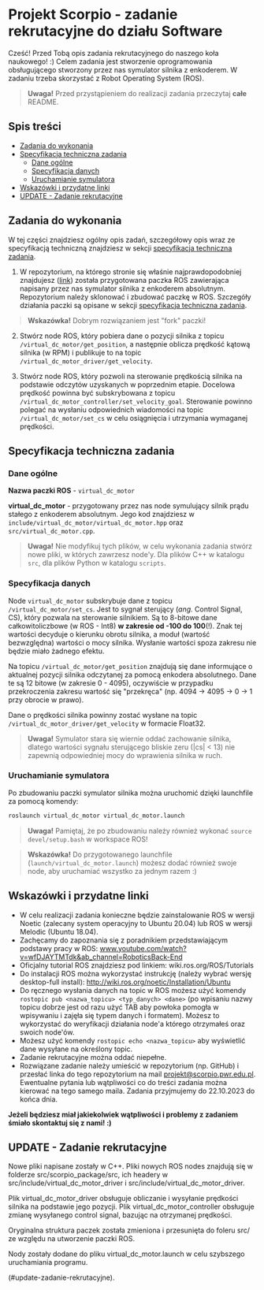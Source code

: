 # Projekt Scorpio - zadanie rekrutacyjne do działu Software

Cześć! 
Przed Tobą opis zadania rekrutacyjnego do naszego koła naukowego! :)
Celem zadania jest stworzenie oprogramowania obsługującego stworzony przez nas symulator silnika z enkoderem. W zadaniu trzeba skorzystać z Robot Operating System (ROS). 
>**Uwaga!** Przed przystąpieniem do realizacji zadania przeczytaj **całe** README.
## Spis treści
- [Zadania do wykonania](#zadania-do-wykonania)
- [Specyfikacja techniczna zadania](#specyfikacja-techniczna-zadania)
  - [Dane ogólne](#dane-ogólne)
  - [Specyfikacja danych](#specyfikacja-danych)
  - [Uruchamianie symulatora](#uruchamianie-symulatora)
- [Wskazówki i przydatne linki](#wskazówki-i-przydatne-linki)
- [UPDATE - Zadanie rekrutacyjne ](#update-zadanie-rekrutacyjne)
## Zadania do wykonania 
W tej części znajdziesz ogólny opis zadań, szczegółowy opis wraz ze specyfikacją techniczną znajdziesz w sekcji [specyfikacja techniczna zadania](#specyfikacja-techniczna-zadania).

1. W repozytorium, na którego stronie się właśnie najprawdopodobniej znajdujesz ([link](https://github.com/ScorpioOrganization/scorpio_zadanie_rekrutacyjne_software)) została przygotowana paczka ROS zawierająca napisany przez nas symulator silnika z enkoderem absolutnym. Repozytorium należy sklonować i zbudować paczkę w ROS. Szczegóły działania paczki są opisane w sekcji [specyfikacja techniczna zadania](#specyfikacja-techniczna-zadania).
> **Wskazówka!** Dobrym rozwiązaniem jest "fork" paczki!

2. Stwórz node ROS, który pobiera dane o pozycji silnika z topicu `/virtual_dc_motor/get_position`, a następnie oblicza prędkość kątową silnika (w RPM) i publikuje to na topic `/virtual_dc_motor_driver/get_velocity`.

3. Stwórz node ROS, który pozwoli na sterowanie prędkością silnika na podstawie odczytów uzyskanych w poprzednim etapie. Docelowa prędkość powinna być subskrybowana z topicu `/virtual_dc_motor_controller/set_velocity_goal`. Sterowanie powinno polegać na wysłaniu odpowiednich wiadomości na topic `/virtual_dc_motor/set_cs` w celu osiągnięcia i utrzymania wymaganej prędkości.

## Specyfikacja techniczna zadania
### Dane ogólne
**Nazwa paczki ROS** - `virtual_dc_motor`  

**virtual_dc_motor** - przygotowany przez nas node symulujący silnik prądu stałego z enkoderem absolutnym. Jego kod znajdziesz w `include/virtual_dc_motor/virtual_dc_motor.hpp` oraz `src/virtual_dc_motor.cpp`.
> **Uwaga!** Nie modyfikuj tych plików, w celu wykonania zadania stwórz nowe pliki, w których zawrzesz node'y. Dla plików C++ w katalogu `src`, dla plików Python w katalogu `scripts`.

### Specyfikacja danych
Node `virtual_dc_motor` subskrybuje dane z topicu `/virtual_dc_motor/set_cs`. Jest to sygnał sterujący (_ang._ Control Signal, CS), który pozwala na sterowanie silnikiem. Są to 8-bitowe dane całkowitoliczbowe (w ROS - Int8) **w zakresie od -100 do 100**(!). Znak tej wartości decyduje o kierunku obrotu silnika, a moduł (wartość bezwzględna) wartości o mocy silnika. Wysłanie wartości spoza zakresu nie będzie miało żadnego efektu. 

Na topicu `/virtual_dc_motor/get_position` znajdują się dane informujące o aktualnej pozycji silnika odczytanej za pomocą enkodera absolutnego. Dane te są 12 bitowe (w zakresie 0 - 4095), oczywiście w przypadku przekroczenia zakresu wartość się "przekręca" (np. 4094 -> 4095 -> 0 -> 1 przy obrocie w prawo).

Dane o prędkości silnika powinny zostać wysłane na topic `/virtual_dc_motor_driver/get_velocity` w formacie Float32.

> **Uwaga!** Symulator stara się wiernie oddać zachowanie silnika, dlatego wartości sygnału sterującego bliskie zeru (|cs| < 13) nie zapewnią odpowiedniej mocy do wprawienia silnika w ruch.

### Uruchamianie symulatora
Po zbudowaniu paczki symulator silnika można uruchomić dzięki launchfile za pomocą komendy:
```bash
roslaunch virtual_dc_motor virtual_dc_motor.launch
```
> **Uwaga!** Pamiętaj, że po zbudowaniu należy również wykonać `source devel/setup.bash` w workspace ROS!

> **Wskazówka!** Do przygotowanego launchfile (`launch/virtual_dc_motor.launch`) możesz dodać również swoje node, aby uruchamiać wszystko za jednym razem :)

## Wskazówki i przydatne linki
-	W celu realizacji zadania konieczne będzie zainstalowanie ROS w wersji Noetic (zalecany system operacyjny to Ubuntu 20.04) lub ROS w wersji Melodic (Ubuntu 18.04).
-	Zachęcamy do zapoznania się z poradnikiem przedstawiającym podstawy pracy w ROS: www.youtube.com/watch?v=wfDJAYTMTdk&ab_channel=RoboticsBack-End
-	Oficjalny tutorial ROS znajdziesz pod linkiem: wiki.ros.org/ROS/Tutorials
-	Do instalacji ROS można wykorzystać instrukcję (należy wybrać wersję desktop-full install): http://wiki.ros.org/noetic/Installation/Ubuntu 
- Do ręcznego wysłania danych na topic w ROS możesz użyć komendy `rostopic pub <nazwa_topicu> <typ_danych> <dane>` (po wpisaniu nazwy topicu dobrze jest od razu użyć TAB aby powłoka pomogła w wpisywaniu i zajęła się typem danych i formatem). Możesz to wykorzystać do weryfikacji działania node'a którego otrzymałeś oraz swoich node'ów.
- Możesz użyć komendy `rostopic echo <nazwa_topicu>` aby wyświetlić dane wysyłane na określony topic.
- Zadanie rekrutacyjne można oddać niepełne.
- Rozwiązane zadanie należy umieścić w repozytorium (np. GitHub) i przesłać linka do tego repozytorium na mail projekt@scorpio.pwr.edu.pl. Ewentualne pytania lub wątpliwości co do treści zadania można kierować na tego samego maila. Zadania przyjmujemy do 22.10.2023 do końca dnia.

**Jeżeli będziesz miał jakiekolwiek wątpliwości i problemy z zadaniem śmiało skontaktuj się z nami! :)**

## UPDATE - Zadanie rekrutacyjne

Nowe pliki napisane zostały w C++. 
Pliki nowych ROS nodes znajdują się w folderze src/scorpio_package/src, ich headery w src/include/virtual_dc_motor_driver i src/include/virtual_dc_motor_driver.

Plik virtual_dc_motor_driver obsługuje obliczanie i wysyłanie prędkości silnika na podstawie jego pozycji.
Plik virtual_dc_motor_controller obsługuje zmianę wysyłanego control signal, bazując na otrzymanej prędkości.

Oryginalna struktura paczek została zmieniona i przesunięta do foleru src/ ze względu na utworzenie paczki ROS.

Nody zostały dodane do pliku virtual_dc_motor.launch w celu szybszego uruchamiania programu.

(#update-zadanie-rekrutacyjne).
